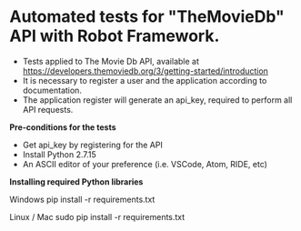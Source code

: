 # Automated tests for "TheMovieDb" API with Robot Framework.
- Tests applied to The Movie Db API, available at https://developers.themoviedb.org/3/getting-started/introduction
- It is necessary to register a user and the application according to documentation.
- The application register will generate an api_key, required to perform all API requests.

**Pre-conditions for the tests**
- Get api_key by registering for the API
- Install Python 2.7.15
- An ASCII editor of your preference (i.e. VSCode, Atom, RIDE, etc)

**Installing required Python libraries** 

Windows
pip install -r requirements.txt </br>

Linux / Mac
sudo pip install -r requirements.txt


